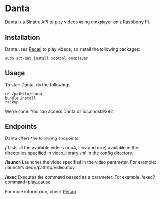 # Danta
Danta is a Sinatra API to play videos using omxplayer on a Raspberry Pi.

## Installation
Danta uses [Pecari](https://github.com/caedocha/pecari) to play videos, so install the following packages:

```
sudo apt-get install xdotool omxplayer
```
## Usage

To start Danta, do the following:
```
cd /path/to/danta
bundle install
rackup
```

We're done. You can access Danta on localhost:9292

## Endpoints

Danta offers the following endpoints:

**/** Lists all the available videos (mp4, mov and mkv) available in the directories specified in video_library.yml in the config directory.

**/launch** Launches the video specified in the video parameter. For example: /launch?video=/path/to/video.mov

**/exec** Executes the command passed as a parameter. For example: /exec?command=play_pause

For more information, check [Pecari](https://github.com/caedocha/pecari#usage)
